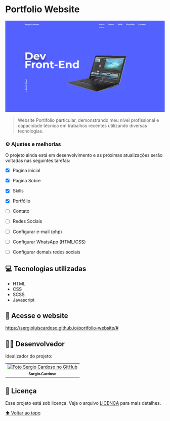 # Portfolio Website
<img src="./assets/img/folder.png" alt="página inicial">

> Website Portifolio particular, demonstrando meu nível profissional e capacidade técnica em trabalhos recentes utilizando diversas tecnologias.

### ⚙️ Ajustes e melhorias

O projeto ainda está em desenvolvimento e as próximas atualizações serão voltadas nas seguintes tarefas:

- [x] Página inicial
- [x] Página Sobre
- [x] Skills
- [x] Portfólio
- [ ] Contato
- [ ] Redes Sociais
- [ ] Configurar e-mail (php)
- [ ] Configurar WhatsApp (HTML/CSS)
- [ ] Configurar demais redes sociais


## 💻 Tecnologias utilizadas

* HTML
* CSS
* SCSS
* Javascript

## 🔗 Acesse o website

https://sergioluiscardoso.github.io/portfolio-website/#

## 👨‍💻 Desenvolvedor

Idealizador do projeto:

<table>
  <tr>
    <td align="center">
      <a href="#">
        <img src="https://avatars.githubusercontent.com/u/55567543?v=4" width="100px;" alt="Foto Sergio Cardoso no GitHub"/><br>
        <sub>
          <b>Sergio Cardoso</b>
        </sub>
      </a>
    </td>
    
  </tr>
</table>



## 📝 Licença

Esse projeto está sob licença. Veja o arquivo [LICENÇA](LICENSE.md) para mais detalhes.

[⬆ Voltar ao topo](#portfolio-website)<br>

